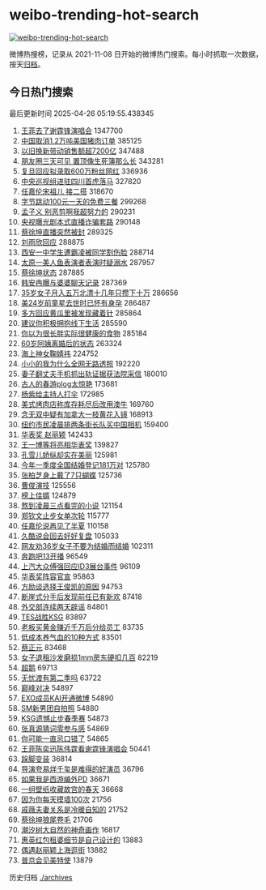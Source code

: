 # weibo-trending-hot-search

[![weibo-trending-hot-search](https://github.com/ameizi/weibo-trending-hot-search/actions/workflows/ci.yml/badge.svg)](https://github.com/ameizi/weibo-trending-hot-search/actions/workflows/ci.yml)

微博热搜榜，记录从 2021-11-08 日开始的微博热门搜索。每小时抓取一次数据，按天[归档](./archives)。

## 今日热门搜索

<!-- BEGIN --> 
最后更新时间 2025-04-26 05:19:55.438345 
1. [王菲去了谢霆锋演唱会](https://s.weibo.com/weibo?q=%23%E7%8E%8B%E8%8F%B2%E5%8E%BB%E4%BA%86%E8%B0%A2%E9%9C%86%E9%94%8B%E6%BC%94%E5%94%B1%E4%BC%9A%23&t=31&band_rank=1&Refer=top) 1347700
1. [中国取消1.2万吨美国猪肉订单](https://s.weibo.com/weibo?q=%23%E4%B8%AD%E5%9B%BD%E5%8F%96%E6%B6%881.2%E4%B8%87%E5%90%A8%E7%BE%8E%E5%9B%BD%E7%8C%AA%E8%82%89%E8%AE%A2%E5%8D%95%23&t=31&band_rank=2&Refer=top) 385125
1. [以旧换新带动销售额超7200亿](https://s.weibo.com/weibo?q=%23%E4%BB%A5%E6%97%A7%E6%8D%A2%E6%96%B0%E5%B8%A6%E5%8A%A8%E9%94%80%E5%94%AE%E9%A2%9D%E8%B6%857200%E4%BA%BF%23&t=31&band_rank=3&Refer=top) 347488
1. [朋友圈三天可见 置顶像生死簿那么长](https://s.weibo.com/weibo?q=%E6%9C%8B%E5%8F%8B%E5%9C%88%E4%B8%89%E5%A4%A9%E5%8F%AF%E8%A7%81%20%E7%BD%AE%E9%A1%B6%E5%83%8F%E7%94%9F%E6%AD%BB%E7%B0%BF%E9%82%A3%E4%B9%88%E9%95%BF&t=31&band_rank=4&Refer=top) 343281
1. [复旦回应拟录取600万粉丝网红](https://s.weibo.com/weibo?q=%23%E5%A4%8D%E6%97%A6%E5%9B%9E%E5%BA%94%E6%8B%9F%E5%BD%95%E5%8F%96600%E4%B8%87%E7%B2%89%E4%B8%9D%E7%BD%91%E7%BA%A2%23&t=31&band_rank=5&Refer=top) 336936
1. [中央巡视组进驻四川首虎落马](https://s.weibo.com/weibo?q=%23%E4%B8%AD%E5%A4%AE%E5%B7%A1%E8%A7%86%E7%BB%84%E8%BF%9B%E9%A9%BB%E5%9B%9B%E5%B7%9D%E9%A6%96%E8%99%8E%E8%90%BD%E9%A9%AC%23&t=31&band_rank=6&Refer=top) 327820
1. [任嘉伦宋祖儿 接二搭](https://s.weibo.com/weibo?q=%E4%BB%BB%E5%98%89%E4%BC%A6%E5%AE%8B%E7%A5%96%E5%84%BF%20%E6%8E%A5%E4%BA%8C%E6%90%AD&t=31&band_rank=7&Refer=top) 318670
1. [字节跳动100元一天的免费三餐](https://s.weibo.com/weibo?q=%E5%AD%97%E8%8A%82%E8%B7%B3%E5%8A%A8100%E5%85%83%E4%B8%80%E5%A4%A9%E7%9A%84%E5%85%8D%E8%B4%B9%E4%B8%89%E9%A4%90&t=31&band_rank=8&Refer=top) 299268
1. [孟子义 别恶剪啊我超努力的](https://s.weibo.com/weibo?q=%E5%AD%9F%E5%AD%90%E4%B9%89%20%E5%88%AB%E6%81%B6%E5%89%AA%E5%95%8A%E6%88%91%E8%B6%85%E5%8A%AA%E5%8A%9B%E7%9A%84&t=31&band_rank=9&Refer=top) 290231
1. [央视曝光剧本式直播诈骗套路](https://s.weibo.com/weibo?q=%23%E5%A4%AE%E8%A7%86%E6%9B%9D%E5%85%89%E5%89%A7%E6%9C%AC%E5%BC%8F%E7%9B%B4%E6%92%AD%E8%AF%88%E9%AA%97%E5%A5%97%E8%B7%AF%23&t=31&band_rank=10&Refer=top) 290148
1. [蔡徐坤直播突然被封](https://s.weibo.com/weibo?q=%23%E8%94%A1%E5%BE%90%E5%9D%A4%E7%9B%B4%E6%92%AD%E7%AA%81%E7%84%B6%E8%A2%AB%E5%B0%81%23&t=31&band_rank=11&Refer=top) 289325
1. [刘雨欣回应](https://s.weibo.com/weibo?q=%E5%88%98%E9%9B%A8%E6%AC%A3%E5%9B%9E%E5%BA%94&t=31&band_rank=12&Refer=top) 288875
1. [西安一中学生遭霸凌被同学割伤脸](https://s.weibo.com/weibo?q=%23%E8%A5%BF%E5%AE%89%E4%B8%80%E4%B8%AD%E5%AD%A6%E7%94%9F%E9%81%AD%E9%9C%B8%E5%87%8C%E8%A2%AB%E5%90%8C%E5%AD%A6%E5%89%B2%E4%BC%A4%E8%84%B8%23&t=31&band_rank=13&Refer=top) 288714
1. [太原一美人鱼表演者表演时疑溺水](https://s.weibo.com/weibo?q=%23%E5%A4%AA%E5%8E%9F%E4%B8%80%E7%BE%8E%E4%BA%BA%E9%B1%BC%E8%A1%A8%E6%BC%94%E8%80%85%E8%A1%A8%E6%BC%94%E6%97%B6%E7%96%91%E6%BA%BA%E6%B0%B4%23&t=31&band_rank=14&Refer=top) 287957
1. [蔡徐坤状态](https://s.weibo.com/weibo?q=%E8%94%A1%E5%BE%90%E5%9D%A4%E7%8A%B6%E6%80%81&t=31&band_rank=15&Refer=top) 287885
1. [韩安冉曝与婆婆聊天记录](https://s.weibo.com/weibo?q=%23%E9%9F%A9%E5%AE%89%E5%86%89%E6%9B%9D%E4%B8%8E%E5%A9%86%E5%A9%86%E8%81%8A%E5%A4%A9%E8%AE%B0%E5%BD%95%23&t=31&band_rank=16&Refer=top) 287369
1. [35岁女子月入五万北漂十几年只攒下十万](https://s.weibo.com/weibo?q=%2335%E5%B2%81%E5%A5%B3%E5%AD%90%E6%9C%88%E5%85%A5%E4%BA%94%E4%B8%87%E5%8C%97%E6%BC%82%E5%8D%81%E5%87%A0%E5%B9%B4%E5%8F%AA%E6%94%92%E4%B8%8B%E5%8D%81%E4%B8%87%23&t=31&band_rank=17&Refer=top) 286656
1. [美24岁前童星去世时已怀有身孕](https://s.weibo.com/weibo?q=%23%E7%BE%8E24%E5%B2%81%E5%89%8D%E7%AB%A5%E6%98%9F%E5%8E%BB%E4%B8%96%E6%97%B6%E5%B7%B2%E6%80%80%E6%9C%89%E8%BA%AB%E5%AD%95%23&t=31&band_rank=18&Refer=top) 286487
1. [多方回应黄瓜里被发现藏着针](https://s.weibo.com/weibo?q=%23%E5%A4%9A%E6%96%B9%E5%9B%9E%E5%BA%94%E9%BB%84%E7%93%9C%E9%87%8C%E8%A2%AB%E5%8F%91%E7%8E%B0%E8%97%8F%E7%9D%80%E9%92%88%23&t=31&band_rank=19&Refer=top) 285864
1. [建议你积极拥抱线下生活](https://s.weibo.com/weibo?q=%23%E5%BB%BA%E8%AE%AE%E4%BD%A0%E7%A7%AF%E6%9E%81%E6%8B%A5%E6%8A%B1%E7%BA%BF%E4%B8%8B%E7%94%9F%E6%B4%BB%23&t=31&band_rank=20&Refer=top) 285590
1. [你以为很长胖实际很健康的食物](https://s.weibo.com/weibo?q=%E4%BD%A0%E4%BB%A5%E4%B8%BA%E5%BE%88%E9%95%BF%E8%83%96%E5%AE%9E%E9%99%85%E5%BE%88%E5%81%A5%E5%BA%B7%E7%9A%84%E9%A3%9F%E7%89%A9&t=31&band_rank=21&Refer=top) 285184
1. [60岁阿姨离婚后的状态](https://s.weibo.com/weibo?q=%2360%E5%B2%81%E9%98%BF%E5%A7%A8%E7%A6%BB%E5%A9%9A%E5%90%8E%E7%9A%84%E7%8A%B6%E6%80%81%23&t=31&band_rank=22&Refer=top) 263324
1. [海上神女鞠婧祎](https://s.weibo.com/weibo?q=%E6%B5%B7%E4%B8%8A%E7%A5%9E%E5%A5%B3%E9%9E%A0%E5%A9%A7%E7%A5%8E&t=31&band_rank=23&Refer=top) 224752
1. [小小的我为什么全网无路透照](https://s.weibo.com/weibo?q=%23%E5%B0%8F%E5%B0%8F%E7%9A%84%E6%88%91%E4%B8%BA%E4%BB%80%E4%B9%88%E5%85%A8%E7%BD%91%E6%97%A0%E8%B7%AF%E9%80%8F%E7%85%A7%23&t=31&band_rank=7&Refer=top) 192220
1. [妻子翻丈夫手机抓出轨证据获法院采信](https://s.weibo.com/weibo?q=%23%E5%A6%BB%E5%AD%90%E7%BF%BB%E4%B8%88%E5%A4%AB%E6%89%8B%E6%9C%BA%E6%8A%93%E5%87%BA%E8%BD%A8%E8%AF%81%E6%8D%AE%E8%8E%B7%E6%B3%95%E9%99%A2%E9%87%87%E4%BF%A1%23&t=31&band_rank=24&Refer=top) 180010
1. [古人的春游plog太惊艳](https://s.weibo.com/weibo?q=%23%E5%8F%A4%E4%BA%BA%E7%9A%84%E6%98%A5%E6%B8%B8plog%E5%A4%AA%E6%83%8A%E8%89%B3%23&t=31&band_rank=25&Refer=top) 173681
1. [杨紫给主持人打伞](https://s.weibo.com/weibo?q=%23%E6%9D%A8%E7%B4%AB%E7%BB%99%E4%B8%BB%E6%8C%81%E4%BA%BA%E6%89%93%E4%BC%9E%23&t=31&band_rank=26&Refer=top) 172985
1. [美式烤肉店称库存耗尽后改用澳牛](https://s.weibo.com/weibo?q=%23%E7%BE%8E%E5%BC%8F%E7%83%A4%E8%82%89%E5%BA%97%E7%A7%B0%E5%BA%93%E5%AD%98%E8%80%97%E5%B0%BD%E5%90%8E%E6%94%B9%E7%94%A8%E6%BE%B3%E7%89%9B%23&t=31&band_rank=8&Refer=top) 169760
1. [念无双中疑有加拿大一枝黄花入镜](https://s.weibo.com/weibo?q=%23%E5%BF%B5%E6%97%A0%E5%8F%8C%E4%B8%AD%E7%96%91%E6%9C%89%E5%8A%A0%E6%8B%BF%E5%A4%A7%E4%B8%80%E6%9E%9D%E9%BB%84%E8%8A%B1%E5%85%A5%E9%95%9C%23&t=31&band_rank=9&Refer=top) 168913
1. [纽约市民凌晨排两条街长队买中国相机](https://s.weibo.com/weibo?q=%23%E7%BA%BD%E7%BA%A6%E5%B8%82%E6%B0%91%E5%87%8C%E6%99%A8%E6%8E%92%E4%B8%A4%E6%9D%A1%E8%A1%97%E9%95%BF%E9%98%9F%E4%B9%B0%E4%B8%AD%E5%9B%BD%E7%9B%B8%E6%9C%BA%23&t=31&band_rank=27&Refer=top) 159400
1. [华表奖 赵丽颖](https://s.weibo.com/weibo?q=%E5%8D%8E%E8%A1%A8%E5%A5%96%20%E8%B5%B5%E4%B8%BD%E9%A2%96&t=31&band_rank=28&Refer=top) 142433
1. [王一博等将亮相华表奖](https://s.weibo.com/weibo?q=%23%E7%8E%8B%E4%B8%80%E5%8D%9A%E7%AD%89%E5%B0%86%E4%BA%AE%E7%9B%B8%E5%8D%8E%E8%A1%A8%E5%A5%96%23&t=31&band_rank=29&Refer=top) 139827
1. [孔雪儿娇纵却实在美丽](https://s.weibo.com/weibo?q=%E5%AD%94%E9%9B%AA%E5%84%BF%E5%A8%87%E7%BA%B5%E5%8D%B4%E5%AE%9E%E5%9C%A8%E7%BE%8E%E4%B8%BD&t=31&band_rank=30&Refer=top) 125981
1. [今年一季度全国结婚登记181万对](https://s.weibo.com/weibo?q=%23%E4%BB%8A%E5%B9%B4%E4%B8%80%E5%AD%A3%E5%BA%A6%E5%85%A8%E5%9B%BD%E7%BB%93%E5%A9%9A%E7%99%BB%E8%AE%B0181%E4%B8%87%E5%AF%B9%23&t=31&band_rank=31&Refer=top) 125780
1. [张柏芝身上戴了7只蝴蝶](https://s.weibo.com/weibo?q=%E5%BC%A0%E6%9F%8F%E8%8A%9D%E8%BA%AB%E4%B8%8A%E6%88%B4%E4%BA%867%E5%8F%AA%E8%9D%B4%E8%9D%B6&t=31&band_rank=32&Refer=top) 125736
1. [曹俊演技](https://s.weibo.com/weibo?q=%E6%9B%B9%E4%BF%8A%E6%BC%94%E6%8A%80&t=31&band_rank=33&Refer=top) 125556
1. [榜上佳婿](https://s.weibo.com/weibo?q=%E6%A6%9C%E4%B8%8A%E4%BD%B3%E5%A9%BF&t=31&band_rank=34&Refer=top) 124879
1. [熬到凌晨三点看完的小说](https://s.weibo.com/weibo?q=%23%E7%86%AC%E5%88%B0%E5%87%8C%E6%99%A8%E4%B8%89%E7%82%B9%E7%9C%8B%E5%AE%8C%E7%9A%84%E5%B0%8F%E8%AF%B4%23&t=31&band_rank=35&Refer=top) 121154
1. [郑钦文止步女单次轮](https://s.weibo.com/weibo?q=%23%E9%83%91%E9%92%A6%E6%96%87%E6%AD%A2%E6%AD%A5%E5%A5%B3%E5%8D%95%E6%AC%A1%E8%BD%AE%23&t=31&band_rank=36&Refer=top) 115777
1. [任嘉伦说再见了半夏](https://s.weibo.com/weibo?q=%23%E4%BB%BB%E5%98%89%E4%BC%A6%E8%AF%B4%E5%86%8D%E8%A7%81%E4%BA%86%E5%8D%8A%E5%A4%8F%23&t=31&band_rank=37&Refer=top) 110158
1. [久酷说会回去好好复盘](https://s.weibo.com/weibo?q=%E4%B9%85%E9%85%B7%E8%AF%B4%E4%BC%9A%E5%9B%9E%E5%8E%BB%E5%A5%BD%E5%A5%BD%E5%A4%8D%E7%9B%98&t=31&band_rank=38&Refer=top) 105033
1. [网友劝36岁女子不要为结婚而结婚](https://s.weibo.com/weibo?q=%23%E7%BD%91%E5%8F%8B%E5%8A%9D36%E5%B2%81%E5%A5%B3%E5%AD%90%E4%B8%8D%E8%A6%81%E4%B8%BA%E7%BB%93%E5%A9%9A%E8%80%8C%E7%BB%93%E5%A9%9A%23&t=31&band_rank=39&Refer=top) 102311
1. [奔跑吧13开播](https://s.weibo.com/weibo?q=%E5%A5%94%E8%B7%91%E5%90%A713%E5%BC%80%E6%92%AD&t=31&band_rank=40&Refer=top) 96549
1. [上汽大众傅强回应ID3展台事件](https://s.weibo.com/weibo?q=%23%E4%B8%8A%E6%B1%BD%E5%A4%A7%E4%BC%97%E5%82%85%E5%BC%BA%E5%9B%9E%E5%BA%94ID3%E5%B1%95%E5%8F%B0%E4%BA%8B%E4%BB%B6%23&t=31&band_rank=41&Refer=top) 96109
1. [华表奖阵容官宣](https://s.weibo.com/weibo?q=%E5%8D%8E%E8%A1%A8%E5%A5%96%E9%98%B5%E5%AE%B9%E5%AE%98%E5%AE%A3&t=31&band_rank=42&Refer=top) 95863
1. [方励谈选择王俊凯的原因](https://s.weibo.com/weibo?q=%23%E6%96%B9%E5%8A%B1%E8%B0%88%E9%80%89%E6%8B%A9%E7%8E%8B%E4%BF%8A%E5%87%AF%E7%9A%84%E5%8E%9F%E5%9B%A0%23&t=31&band_rank=43&Refer=top) 94753
1. [断崖式分手后发现前任已有新欢](https://s.weibo.com/weibo?q=%E6%96%AD%E5%B4%96%E5%BC%8F%E5%88%86%E6%89%8B%E5%90%8E%E5%8F%91%E7%8E%B0%E5%89%8D%E4%BB%BB%E5%B7%B2%E6%9C%89%E6%96%B0%E6%AC%A2&t=31&band_rank=44&Refer=top) 87418
1. [外交部连续两天辟谣](https://s.weibo.com/weibo?q=%23%E5%A4%96%E4%BA%A4%E9%83%A8%E8%BF%9E%E7%BB%AD%E4%B8%A4%E5%A4%A9%E8%BE%9F%E8%B0%A3%23&t=31&band_rank=45&Refer=top) 84801
1. [TES战胜KSG](https://s.weibo.com/weibo?q=%23TES%E6%88%98%E8%83%9CKSG%23&t=31&band_rank=46&Refer=top) 83897
1. [老板买黄金赚近千万后分给员工](https://s.weibo.com/weibo?q=%23%E8%80%81%E6%9D%BF%E4%B9%B0%E9%BB%84%E9%87%91%E8%B5%9A%E8%BF%91%E5%8D%83%E4%B8%87%E5%90%8E%E5%88%86%E7%BB%99%E5%91%98%E5%B7%A5%23&t=31&band_rank=47&Refer=top) 83735
1. [低成本养气血的10种方式](https://s.weibo.com/weibo?q=%23%E4%BD%8E%E6%88%90%E6%9C%AC%E5%85%BB%E6%B0%94%E8%A1%80%E7%9A%8410%E7%A7%8D%E6%96%B9%E5%BC%8F%23&t=31&band_rank=48&Refer=top) 83501
1. [蔡正元](https://s.weibo.com/weibo?q=%E8%94%A1%E6%AD%A3%E5%85%83&t=31&band_rank=49&Refer=top) 83468
1. [女子退租沙发磨损1mm房东硬扣几百](https://s.weibo.com/weibo?q=%23%E5%A5%B3%E5%AD%90%E9%80%80%E7%A7%9F%E6%B2%99%E5%8F%91%E7%A3%A8%E6%8D%9F1mm%E6%88%BF%E4%B8%9C%E7%A1%AC%E6%89%A3%E5%87%A0%E7%99%BE%23&t=31&band_rank=50&Refer=top) 82219
1. [超鹅](https://s.weibo.com/weibo?q=%E8%B6%85%E9%B9%85&t=31&band_rank=31&Refer=top) 69713
1. [无忧渡有第二季吗](https://s.weibo.com/weibo?q=%23%E6%97%A0%E5%BF%A7%E6%B8%A1%E6%9C%89%E7%AC%AC%E4%BA%8C%E5%AD%A3%E5%90%97%23&t=31&band_rank=36&Refer=top) 63722
1. [巅峰对决](https://s.weibo.com/weibo?q=%E5%B7%85%E5%B3%B0%E5%AF%B9%E5%86%B3&t=31&band_rank=42&Refer=top) 54897
1. [EXO成员KAI开通微博](https://s.weibo.com/weibo?q=%23EXO%E6%88%90%E5%91%98KAI%E5%BC%80%E9%80%9A%E5%BE%AE%E5%8D%9A%23&t=31&band_rank=44&Refer=top) 54890
1. [SM新男团自拍照](https://s.weibo.com/weibo?q=%23SM%E6%96%B0%E7%94%B7%E5%9B%A2%E8%87%AA%E6%8B%8D%E7%85%A7%23&t=31&band_rank=46&Refer=top) 54880
1. [KSG遗憾止步春季赛](https://s.weibo.com/weibo?q=%23KSG%E9%81%97%E6%86%BE%E6%AD%A2%E6%AD%A5%E6%98%A5%E5%AD%A3%E8%B5%9B%23&t=31&band_rank=48&Refer=top) 54873
1. [张真源猜词零参与感](https://s.weibo.com/weibo?q=%E5%BC%A0%E7%9C%9F%E6%BA%90%E7%8C%9C%E8%AF%8D%E9%9B%B6%E5%8F%82%E4%B8%8E%E6%84%9F&t=31&band_rank=49&Refer=top) 54869
1. [你可能一直忌口错了](https://s.weibo.com/weibo?q=%23%E4%BD%A0%E5%8F%AF%E8%83%BD%E4%B8%80%E7%9B%B4%E5%BF%8C%E5%8F%A3%E9%94%99%E4%BA%86%23&t=31&band_rank=50&Refer=top) 54865
1. [王菲陈奕迅陈伟霆看谢霆锋演唱会](https://s.weibo.com/weibo?q=%E7%8E%8B%E8%8F%B2%E9%99%88%E5%A5%95%E8%BF%85%E9%99%88%E4%BC%9F%E9%9C%86%E7%9C%8B%E8%B0%A2%E9%9C%86%E9%94%8B%E6%BC%94%E5%94%B1%E4%BC%9A&t=31&band_rank=23&Refer=top) 50441
1. [跺脚变装](https://s.weibo.com/weibo?q=%E8%B7%BA%E8%84%9A%E5%8F%98%E8%A3%85&t=31&band_rank=38&Refer=top) 36814
1. [导演夸易烊千玺是难得的好演员](https://s.weibo.com/weibo?q=%23%E5%AF%BC%E6%BC%94%E5%A4%B8%E6%98%93%E7%83%8A%E5%8D%83%E7%8E%BA%E6%98%AF%E9%9A%BE%E5%BE%97%E7%9A%84%E5%A5%BD%E6%BC%94%E5%91%98%23&t=31&band_rank=40&Refer=top) 36796
1. [如果我是西游编外PD](https://s.weibo.com/weibo?q=%23%E5%A6%82%E6%9E%9C%E6%88%91%E6%98%AF%E8%A5%BF%E6%B8%B8%E7%BC%96%E5%A4%96PD%23&t=31&band_rank=49&Refer=top) 36671
1. [一组壁纸收藏故宫的春天](https://s.weibo.com/weibo?q=%23%E4%B8%80%E7%BB%84%E5%A3%81%E7%BA%B8%E6%94%B6%E8%97%8F%E6%95%85%E5%AE%AB%E7%9A%84%E6%98%A5%E5%A4%A9%23&t=31&band_rank=50&Refer=top) 36668
1. [因为你每天摸墙100次](https://s.weibo.com/weibo?q=%E5%9B%A0%E4%B8%BA%E4%BD%A0%E6%AF%8F%E5%A4%A9%E6%91%B8%E5%A2%99100%E6%AC%A1&t=31&band_rank=46&Refer=top) 21756
1. [戚薇夫妻关系是冷暖自知的](https://s.weibo.com/weibo?q=%E6%88%9A%E8%96%87%E5%A4%AB%E5%A6%BB%E5%85%B3%E7%B3%BB%E6%98%AF%E5%86%B7%E6%9A%96%E8%87%AA%E7%9F%A5%E7%9A%84&t=31&band_rank=47&Refer=top) 21752
1. [蔡徐坤狼尾卷毛](https://s.weibo.com/weibo?q=%23%E8%94%A1%E5%BE%90%E5%9D%A4%E7%8B%BC%E5%B0%BE%E5%8D%B7%E6%AF%9B%23&t=31&band_rank=28&Refer=top) 21706
1. [潮汐树大自然的神奇画作](https://s.weibo.com/weibo?q=%E6%BD%AE%E6%B1%90%E6%A0%91%E5%A4%A7%E8%87%AA%E7%84%B6%E7%9A%84%E7%A5%9E%E5%A5%87%E7%94%BB%E4%BD%9C&t=31&band_rank=40&Refer=top) 16817
1. [惠英红包租婆细节是自己设计的](https://s.weibo.com/weibo?q=%23%E6%83%A0%E8%8B%B1%E7%BA%A2%E5%8C%85%E7%A7%9F%E5%A9%86%E7%BB%86%E8%8A%82%E6%98%AF%E8%87%AA%E5%B7%B1%E8%AE%BE%E8%AE%A1%E7%9A%84%23&t=31&band_rank=46&Refer=top) 13883
1. [偶遇赵丽颖上海逛街](https://s.weibo.com/weibo?q=%23%E5%81%B6%E9%81%87%E8%B5%B5%E4%B8%BD%E9%A2%96%E4%B8%8A%E6%B5%B7%E9%80%9B%E8%A1%97%23&t=31&band_rank=47&Refer=top) 13882
1. [普京会见美特使](https://s.weibo.com/weibo?q=%23%E6%99%AE%E4%BA%AC%E4%BC%9A%E8%A7%81%E7%BE%8E%E7%89%B9%E4%BD%BF%23&t=31&band_rank=50&Refer=top) 13879
<!-- END -->

历史归档 [./archives](./archives)


